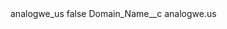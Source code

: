 <?xml version="1.0" encoding="UTF-8"?>
<CustomMetadata xmlns="http://soap.sforce.com/2006/04/metadata" xmlns:xsi="http://www.w3.org/2001/XMLSchema-instance" xmlns:xsd="http://www.w3.org/2001/XMLSchema">
    <label>analogwe_us</label>
    <protected>false</protected>
    <values>
        <field>Domain_Name__c</field>
        <value xsi:type="xsd:string">analogwe.us</value>
    </values>
</CustomMetadata>
